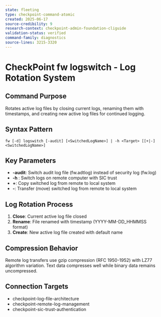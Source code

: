 ```yaml
---
state: fleeting
type: checkpoint-command-atomic
created: 2025-06-17
source-credibility: 9
research-context: checkpoint-admin-foundation-cliguide
validation-status: verified
command-family: diagnostics
source-lines: 3215-3320
---
```


# CheckPoint fw logswitch - Log Rotation System

## Command Purpose
Rotates active log files by closing current logs, renaming them with timestamps, and creating new active log files for continued logging.

## Syntax Pattern
```
fw [-d] logswitch [-audit] [<SwitchedLogName>] | -h <Target> [[+|-]<SwitchedLogName>]
```

## Key Parameters
- **-audit**: Switch audit log file (fw.adtlog) instead of security log (fw.log)
- **-h <Target>**: Switch logs on remote computer with SIC trust
- **+<Name>**: Copy switched log from remote to local system
- **-<Name>**: Transfer (move) switched log from remote to local system

## Log Rotation Process
1. **Close**: Current active log file closed
2. **Rename**: File renamed with timestamp (YYYY-MM-DD_HHMMSS format)
3. **Create**: New active log file created with default name

## Compression Behavior
Remote log transfers use gzip compression (RFC 1950-1952) with LZ77 algorithm variation. Text data compresses well while binary data remains uncompressed.

## Connection Targets
- checkpoint-log-file-architecture
- checkpoint-remote-log-management
- checkpoint-sic-trust-authentication